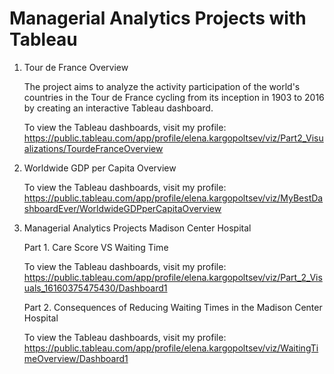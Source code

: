 # Managerial Analytics Projects with Tableau 

1. Tour de France Overview

   The project aims to analyze the activity participation of the world's countries
   in the Tour de France cycling from its inception in 1903 to 2016
   by creating an interactive Tableau dashboard. 

   To view the Tableau dashboards, visit my profile: https://public.tableau.com/app/profile/elena.kargopoltsev/viz/Part2_Visualizations/TourdeFranceOverview

2. Worldwide GDP per Capita Overview

   To view the Tableau dashboards, visit my profile: https://public.tableau.com/app/profile/elena.kargopoltsev/viz/MyBestDashboardEver/WorldwideGDPperCapitaOverview


3. Managerial Analytics Projects Madison Center Hospital

   Part 1. Care Score VS Waiting Time


   To view the Tableau dashboards, visit my profile: https://public.tableau.com/app/profile/elena.kargopoltsev/viz/Part_2_Visuals_16160375475430/Dashboard1


   Part 2. Consequences of Reducing Waiting Times in the Madison Center Hospital


   To view the Tableau dashboards, visit my profile: https://public.tableau.com/app/profile/elena.kargopoltsev/viz/WaitingTimeOverview/Dashboard1
